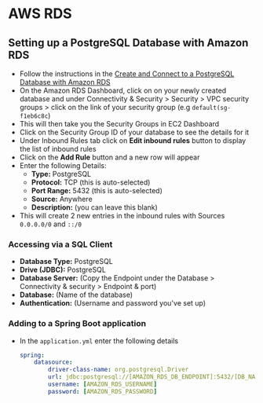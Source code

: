 # AWS RDS

## Setting up a PostgreSQL Database with Amazon RDS

* Follow the instructions in the [Create and Connect to a PostgreSQL Database with Amazon RDS](https://amzn.to/3hqonX8)
* On the Amazon RDS Dashboard, click on on your newly created database and under Connectivity & Security > Security > VPC security groups > click on the link of your security group (e.g `default(sg-f1eb6c8c`)
* This will then take you the Security Groups in EC2 Dashboard
* Click on the Security Group ID of your database to see the details for it
* Under Inbound Rules tab click on **Edit inbound rules** button to display the list of inbound rules
* Click on the **Add Rule** button and a new row will appear
* Enter the following Details:
    * **Type:** PostgreSQL
    * **Protocol:** TCP (this is auto-selected)
    * **Port Range:** 5432 (this is auto-selected)
    * **Source:** Anywhere
    * **Description:** (you can leave this blank)
* This will create 2 new entries in the inbound rules with Sources `0.0.0.0/0` and `::/0`

### Accessing via a SQL Client

* **Database Type:** PostgreSQL
* **Drive (JDBC):** PostgreSQL
* **Database Server:** (Copy the Endpoint under the Database > Connectivity & security > Endpoint & port)
* **Database:** (Name of the database)
* **Authentication:** (Username and password you've set up)

### Adding to a Spring Boot application

* In the `application.yml` enter the following details
    
    ```yaml
    spring:
        datasource:
            driver-class-name: org.postgresql.Driver
            url: jdbc:postgresql://[AMAZON_RDS_DB_ENDPOINT]:5432/[DB_NAME]
            username: [AMAZON_RDS_USERNAME]
            password: [AMAZON_RDS_PASSWORD]
    ```